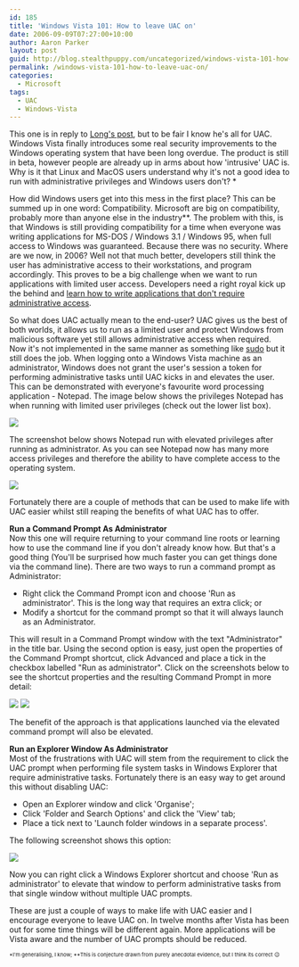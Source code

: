 ```yaml
---
id: 185
title: 'Windows Vista 101: How to leave UAC on'
date: 2006-09-09T07:27:00+10:00
author: Aaron Parker
layout: post
guid: http://blog.stealthpuppy.com/uncategorized/windows-vista-101-how-to-leave-uac-on
permalink: /windows-vista-101-how-to-leave-uac-on/
categories:
  - Microsoft
tags:
  - UAC
  - Windows-Vista
---
```

This one is in reply to [Long's post](http://www.istartedsomething.com/20060909/howto-turn-off-uac/), but to be fair I know he's all for UAC. Windows Vista finally introduces some real security improvements to the Windows operating system that have been long overdue. The product is still in beta, however people are already up in arms about how 'intrusive' UAC is. Why is it that Linux and MacOS users understand why it's not a good idea to run with administrative privileges and Windows users don't? *

How did Windows users get into this mess in the first place? This can be summed up in one word: Compatibility. Microsoft are big on compatibility, probably more than anyone else in the industry**. The problem with this, is that Windows is still providing compatibility for a time when everyone was writing applications for MS-DOS / Windows 3.1 / Windows 95, when full access to Windows was guaranteed. Because there was no security. Where are we now, in 2006? Well not that much better, developers still think the user has administrative access to their workstations, and program accordingly. This proves to be a big challenge when we want to run applications with limited user access. Developers need a right royal kick up the behind and [learn how to write applications that don't require administrative access](http://msdn.microsoft.com/library/default.asp?url=/library/en-us/dnlong/html/AccProtVista.asp).

So what does UAC actually mean to the end-user? UAC gives us the best of both worlds, it allows us to run as a limited user and protect Windows from malicious software yet still allows administrative access when required. Now it's not implemented in the same manner as something like [sudo](http://en.wikipedia.org/wiki/Sudo) but it still does the job. When logging onto a Windows Vista machine as an administrator, Windows does not grant the user's session a token for performing administrative tasks until UAC kicks in and elevates the user. This can be demonstrated with everyone's favourite word processing application - Notepad. The image below shows the privileges Notepad has when running with limited user privileges (check out the lower list box).

![]({{site.baseurl}}/media/2006/09/1000.14.95.NotepadAsUser.PNG) 

The screenshot below shows Notepad run with elevated privileges after running as administrator. As you can see Notepad now has many more access privileges and therefore the ability to have complete access to the operating system.

![]({{site.baseurl}}/media/2006/09/1000.14.96.NotepadAsAdministrator.PNG) 

Fortunately there are a couple of methods that can be used to make life with UAC easier whilst still reaping the benefits of what UAC has to offer.

**Run a Command Prompt As Administrator**  
Now this one will require returning to your command line roots or learning how to use the command line if you don't already know how. But that's a good thing (You'll be surprised how much faster you can get things done via the command line). There are two ways to run a command prompt as Administrator:

  * Right click the Command Prompt icon and choose 'Run as administrator'. This is the long way that requires an extra click; or
  * Modify a shortcut for the command prompt so that it will always launch as an Administrator.

This will result in a Command Prompt window with the text "Administrator" in the title bar. Using the second option is easy, just open the properties of the Command Prompt shortcut, click Advanced and place a tick in the checkbox labelled "Run as administrator". Click on the screenshots below to see the shortcut properties and the resulting Command Prompt in more detail:

<img border="0" src="https://stealthpuppy.com/media/2006/09/1000.14.93.RunAsAdministrator.PNG" />  
<img border="0" src="https://stealthpuppy.com/media/2006/09/1000.14.94.AdministratorCommandPrompt.PNG" /> 

The benefit of the approach is that applications launched via the elevated command prompt will also be elevated.

**Run an Explorer Window As Administrator**  
Most of the frustrations with UAC will stem from the requirement to click the UAC prompt when performing file system tasks in Windows Explorer that require administrative tasks. Fortunately there is an easy way to get around this without disabling UAC:

  * Open an Explorer window and click 'Organise';
  * Click 'Folder and Search Options' and click the 'View' tab;
  * Place a tick next to 'Launch folder windows in a separate process'.

The following screenshot shows this option:

<img border="0" src="https://stealthpuppy.com/media/2006/09/1000.14.92.SeperateProcess.PNG" /> 

Now you can right click a Windows Explorer shortcut and choose 'Run as administrator' to elevate that window to perform administrative tasks from that single window without multiple UAC prompts.

These are just a couple of ways to make life with UAC easier and I encourage everyone to leave UAC on. In twelve months after Vista has been out for some time things will be different again. More applications will be Vista aware and the number of UAC prompts should be reduced.

<span style="font-size: 7pt">*I'm generalising, I know; **This is conjecture drawn from purely anecdotal evidence, but I think its correct 😉</span>